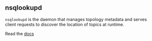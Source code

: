 ## nsqlookupd

`nsqlookupd` is the daemon that manages topology metadata and serves client requests to
discover the location of topics at runtime.

Read the [docs](https://nsq.io/components/nsqlookupd.html)
